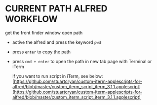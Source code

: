 # CURRENT PATH ALFRED WORKFLOW

get the front finder window open path


- active the alfred and press the keyword `pwd`

- press `enter` to copy the path

- press `cmd + enter` to open the path in new tab page with Terminal or iTerm

  if you want to run script in iTerm, see below: [https://github.com/stuartcryan/custom-iterm-applescripts-for-alfred/blob/master/custom_iterm_script_iterm_3.1.1.applescript](https://github.com/stuartcryan/custom-iterm-applescripts-for-alfred/blob/master/custom_iterm_script_iterm_3.1.1.applescript)

